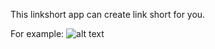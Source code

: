 This linkshort app can create link short for you.

For example: 
![alt text](../images/shortlink_demo.png "Shortlink Demo")
